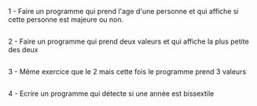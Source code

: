 1 - Faire un programme qui prend l'age d'une personne et qui affiche si cette personne est majeure ou non.

```

```

2 - Faire un programme qui prend deux valeurs et qui affiche la plus petite des deux

```

```

3 - Même exercice que le 2 mais cette fois le programme prend 3 valeurs

```

```

4 - Ecrire un programme qui détecte si une année est bissextile

```

```

